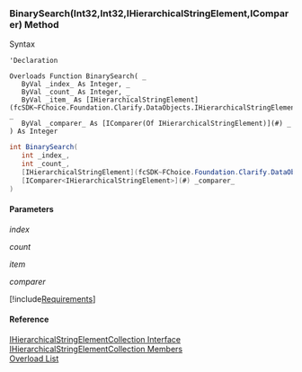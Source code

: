 ﻿### BinarySearch(Int32,Int32,IHierarchicalStringElement,IComparer<IHierarchicalStringElement>) Method

Syntax

```vbnet
'Declaration

Overloads Function BinarySearch( _
   ByVal _index_ As Integer, _
   ByVal _count_ As Integer, _
   ByVal _item_ As [IHierarchicalStringElement](fcSDK~FChoice.Foundation.Clarify.DataObjects.IHierarchicalStringElement.md), _
   ByVal _comparer_ As [IComparer(Of IHierarchicalStringElement)](#) _
) As Integer
```

```csharp
int BinarySearch( 
   int _index_,
   int _count_,
   [IHierarchicalStringElement](fcSDK~FChoice.Foundation.Clarify.DataObjects.IHierarchicalStringElement.md) _item_,
   [IComparer<IHierarchicalStringElement>](#) _comparer_
)
```

#### Parameters

_index_

_count_

_item_

_comparer_

[!include[Requirements](../partials/requirements.md)]

#### Reference

[IHierarchicalStringElementCollection Interface](fcSDK~FChoice.Foundation.Clarify.DataObjects.IHierarchicalStringElementCollection.md)  
[IHierarchicalStringElementCollection Members](fcSDK~FChoice.Foundation.Clarify.DataObjects.IHierarchicalStringElementCollection_members.md)  
[Overload List](fcSDK~FChoice.Foundation.Clarify.DataObjects.IHierarchicalStringElementCollection~BinarySearch.md)